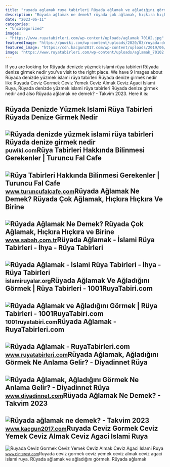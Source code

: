 ```yaml
---
title: "ruyada aglamak ruya tabirleri Rüyada ağlamak ve ağladığını görmek"
description: "Rüyada ağlamak ne demek? rüyada çok ağlamak, hıçkıra hıçkıra ve birine"
date: "2023-06-11"
categories:
- "Uncategorized"
images:
- "https://www.ruyatabirleri.com/wp-content/uploads/aglamak_70102.jpg"
featuredImage: "https://puwiki.com/wp-content/uploads/2020/03/ruyada-denizde-yuzmek-islami-ruya-tabirleri-ruyada-ailece-denize-girmek.jpg"
featured_image: "https://cdn.kacgun2017.com/wp-content/uploads/2019/06/ruyada-aglamak-ne-anlama-gelir-ruyada-aglamaya-dair-cesitli-ruya-tabirleri-mynet400.jpg"
image: "https://www.ruyatabirleri.com/wp-content/uploads/aglamak_70102.jpg"
---
```


If you are looking for Rüyada denizde yüzmek islami rüya tabirleri Rüyada denize girmek nedir you've visit to the right place. We have 9 Images about Rüyada denizde yüzmek islami rüya tabirleri Rüyada denize girmek nedir like Ruyada Ceviz Gormek Ceviz Yemek Ceviz Almak Ceviz Agaci Islami Ruya, Rüyada denizde yüzmek islami rüya tabirleri Rüyada denize girmek nedir and also Rüyada ağlamak ne demek? - Takvim 2023. Here it is:

Rüyada Denizde Yüzmek Islami Rüya Tabirleri Rüyada Denize Girmek Nedir
----------------------------------------------------------------------

 ![Rüyada denizde yüzmek islami rüya tabirleri Rüyada denize girmek nedir](https://puwiki.com/wp-content/uploads/2020/03/ruyada-denizde-yuzmek-islami-ruya-tabirleri-ruyada-ailece-denize-girmek.jpg) <small>puwiki.com</small>Rüya Tabirleri Hakkında Bilinmesi Gerekenler | Turuncu Fal Cafe
---------------------------------------------------------------

 ![Rüya Tabirleri Hakkında Bilinmesi Gerekenler | Turuncu Fal Cafe](https://www.turuncufalcafe.com/fal-fotograflar/2021/05/ruya-tabirleri-hakkinda-bilinmesi-gerekenler.jpg) <small>www.turuncufalcafe.com</small>Rüyada Ağlamak Ne Demek? Rüyada Çok Ağlamak, Hıçkıra Hıçkıra Ve Birine
----------------------------------------------------------------------

 ![Rüyada Ağlamak Ne Demek? Rüyada Çok Ağlamak, Hıçkıra Hıçkıra ve Birine](https://iasbh.tmgrup.com.tr/b75ab0/752/395/7/0/1200/627?u=https://isbh.tmgrup.com.tr/sbh/2020/07/04/ruyada-aglamak-nedir-ne-anlama-gelir-ruyada-agladigini-gormek-hickirarak-ve-bagirarak-aglamak-ruya-tabirleri-1593892666153.jpg) <small>www.sabah.com.tr</small>Rüyada Ağlamak - İslami Rüya Tabirleri - İhya - Rüya Tabirleri
--------------------------------------------------------------

 ![Rüyada Ağlamak - İslami Rüya Tabirleri - İhya - Rüya Tabirleri](https://i0.wp.com/islamiruyalar.org/wp-content/uploads/2017/01/ruyada-aglamak.jpg) <small>islamiruyalar.org</small>Rüyada Ağlamak Ve Ağladığını Görmek | Rüya Tabirleri - 1001RuyaTabiri.com
-------------------------------------------------------------------------

 ![Rüyada Ağlamak ve Ağladığını Görmek | Rüya Tabirleri - 1001RuyaTabiri.com](https://1001ruyatabiri.com/wp-content/uploads/2017/09/ruyada-aglamak-ne-anlama-gelir-ne-demek-ruyatabirleri-1001ruyatabirleri.jpg) <small>1001ruyatabiri.com</small>Rüyada Ağlamak - RuyaTabirleri.com
----------------------------------

 ![Rüyada Ağlamak - RuyaTabirleri.com](https://www.ruyatabirleri.com/wp-content/uploads/aglamak_70102.jpg) <small>www.ruyatabirleri.com</small>Rüyada Ağlamak, Ağladığını Görmek Ne Anlama Gelir? - Diyadinnet Rüya
--------------------------------------------------------------------

 ![Rüyada Ağlamak, Ağladığını Görmek Ne Anlama Gelir? - Diyadinnet Rüya](https://www.diyadinnet.com/img/2015/10/aglamak-ruyada.jpg) <small>www.diyadinnet.com</small>Rüyada Ağlamak Ne Demek? - Takvim 2023
--------------------------------------

 ![Rüyada ağlamak ne demek? - Takvim 2023](https://cdn.kacgun2017.com/wp-content/uploads/2019/06/ruyada-aglamak-ne-anlama-gelir-ruyada-aglamaya-dair-cesitli-ruya-tabirleri-mynet400.jpg) <small>www.kacgun2017.com</small>Ruyada Ceviz Gormek Ceviz Yemek Ceviz Almak Ceviz Agaci Islami Ruya
-------------------------------------------------------------------

 ![Ruyada Ceviz Gormek Ceviz Yemek Ceviz Almak Ceviz Agaci Islami Ruya](https://i.pinimg.com/736x/43/7a/a8/437aa850cdf0e35e394178003579d953.jpg) <small>www.pinterest.com</small>Ruyada ceviz gormek ceviz yemek ceviz almak ceviz agaci islami ruya. Rüyada ağlamak ve ağladığını görmek. Rüyada ağlamak

